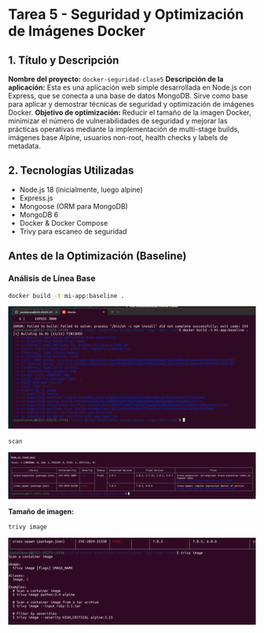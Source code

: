 # Tarea 5 - Seguridad y Optimización de Imágenes Docker

## 1. Título y Descripción

**Nombre del proyecto:** `docker-seguridad-clase5`
**Descripción de la aplicación:** Esta es una aplicación web simple desarrollada en Node.js con Express, que se conecta a una base de datos MongoDB. Sirve como base para aplicar y demostrar técnicas de seguridad y optimización de imágenes Docker.
**Objetivo de optimización:** Reducir el tamaño de la imagen Docker, minimizar el número de vulnerabilidades de seguridad y mejorar las prácticas operativas mediante la implementación de multi-stage builds, imágenes base Alpine, usuarios non-root, health checks y labels de metadata.

## 2. Tecnologías Utilizadas

- Node.js 18 (inicialmente, luego alpine)
- Express.js
- Mongoose (ORM para MongoDB)
- MongoDB 6
- Docker & Docker Compose
- Trivy para escaneo de seguridad

## Antes de la Optimización (Baseline)

### Análisis de Línea Base


```bash
docker build -t mi-app:baseline .
```

![Container corriendo](docs/screenshots/build_myappbaseline.png)

```bash
scan
```
![Container corriendo](docs/screenshots/scaneo_trivy.png)

**Tamaño de imagen:**
```bash
trivy image
```
![Container corriendo](docs/screenshots/trivy_image.png)



